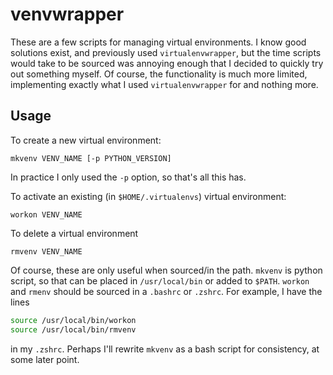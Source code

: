 # venvwrapper

These are a few scripts for managing virtual environments. I know good solutions exist, and previously used `virtualenvwrapper`, but the time scripts would take to be sourced was annoying enough that I decided to quickly try out something myself. Of course, the functionality is much more limited, implementing exactly what I used `virtualenvwrapper` for and nothing more.

## Usage

To create a new virtual environment:

```
mkvenv VENV_NAME [-p PYTHON_VERSION]
```

In practice I only used the `-p` option, so that's all this has.

To activate an existing (in `$HOME/.virtualenvs`) virtual environment:
```
workon VENV_NAME
```

To delete a virtual environment
```
rmvenv VENV_NAME
```

Of course, these are only useful when sourced/in the path. `mkvenv` is python script, so that can be placed in `/usr/local/bin` or added to `$PATH`. `workon` and `rmenv` should be sourced in a `.bashrc` or `.zshrc`. For example, I have the lines

```zsh
source /usr/local/bin/workon
source /usr/local/bin/rmvenv
```

in my `.zshrc`. Perhaps I'll rewrite `mkvenv` as a bash script for consistency, at some later point.
